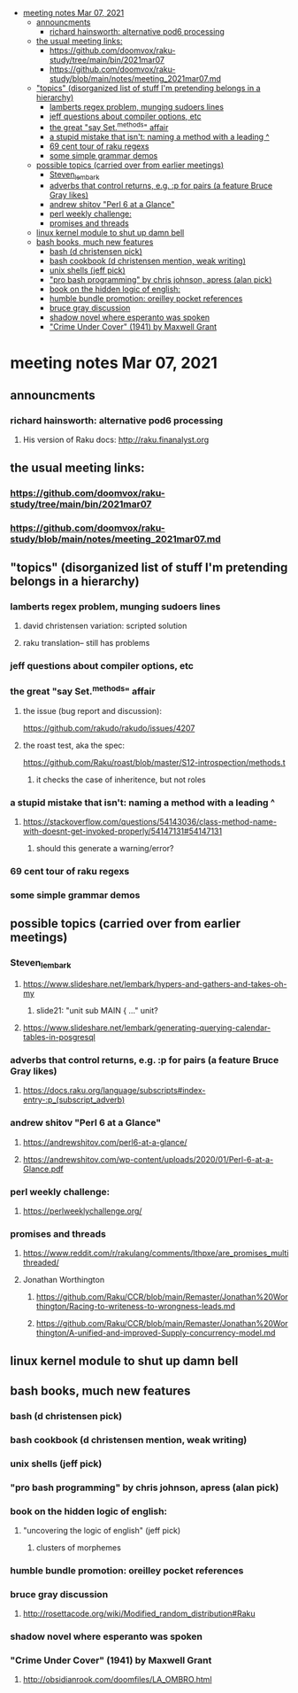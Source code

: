 - [meeting notes Mar 07, 2021](#orgd4bb574)
  - [announcments](#org86e8bdb)
    - [richard hainsworth: alternative pod6 processing](#org44740ec)
  - [the usual meeting links:](#org0207d01)
    - [<https://github.com/doomvox/raku-study/tree/main/bin/2021mar07>](#org21ecfdd)
    - [<https://github.com/doomvox/raku-study/blob/main/notes/meeting_2021mar07.md>](#orgc48a371)
  - ["topics" (disorganized list of stuff I'm pretending belongs in a hierarchy)](#org1e65666)
    - [lamberts regex problem, munging sudoers lines](#org076c1ed)
    - [jeff questions about compiler options, etc](#orgf706383)
    - [the great "say Set.<sup>methods</sup>" affair](#org897df69)
    - [a stupid mistake that isn't: naming a method with a leading ^](#orgec5fad1)
    - [69 cent tour of raku regexs](#orgb79849c)
    - [some simple grammar demos](#org3ebe660)
  - [possible topics (carried over from earlier meetings)](#org17a8fee)
    - [Steven<sub>lembark</sub>](#orge8bad2b)
    - [adverbs that control returns, e.g. :p for pairs (a feature Bruce Gray likes)](#org6d7b7d4)
    - [andrew shitov "Perl 6 at a Glance"](#orgb25f690)
    - [perl weekly challenge:](#org8bc2138)
    - [promises and threads](#org4c74ee9)
  - [linux kernel module to shut up damn bell](#orgb9e196f)
  - [bash books, much new features](#orgba426a5)
    - [bash          (d christensen pick)](#orgfd74c20)
    - [bash cookbook (d christensen mention, weak writing)](#org3fdc998)
    - [unix shells (jeff pick)](#org35ae8ea)
    - ["pro bash programming" by chris johnson, apress (alan pick)](#orge4bcb10)
    - [book on the hidden logic of english:](#org75c0c49)
    - [humble bundle promotion: oreilley pocket references](#org3fab403)
    - [bruce gray discussion](#org419eeaf)
    - [shadow novel where esperanto was spoken](#orge7539f3)
    - ["Crime Under Cover" (1941) by Maxwell Grant](#org333b545)


<a id="orgd4bb574"></a>

# meeting notes Mar 07, 2021


<a id="org86e8bdb"></a>

## announcments


<a id="org44740ec"></a>

### richard hainsworth: alternative pod6 processing

1.  His version of Raku docs: <http://raku.finanalyst.org>


<a id="org0207d01"></a>

## the usual meeting links:


<a id="org21ecfdd"></a>

### <https://github.com/doomvox/raku-study/tree/main/bin/2021mar07>


<a id="orgc48a371"></a>

### <https://github.com/doomvox/raku-study/blob/main/notes/meeting_2021mar07.md>


<a id="org1e65666"></a>

## "topics" (disorganized list of stuff I'm pretending belongs in a hierarchy)


<a id="org076c1ed"></a>

### lamberts regex problem, munging sudoers lines

1.  david christensen variation: scripted solution

2.  raku translation&#x2013; still has problems


<a id="orgf706383"></a>

### jeff questions about compiler options, etc


<a id="org897df69"></a>

### the great "say Set.<sup>methods</sup>" affair

1.  the issue (bug report and discussion):

    <https://github.com/rakudo/rakudo/issues/4207>

2.  the roast test, aka the spec:

    <https://github.com/Raku/roast/blob/master/S12-introspection/methods.t>
    
    1.  it checks the case of inheritence, but not roles


<a id="orgec5fad1"></a>

### a stupid mistake that isn't: naming a method with a leading ^

1.  <https://stackoverflow.com/questions/54143036/class-method-name-with-doesnt-get-invoked-properly/54147131#54147131>

    1.  should this generate a warning/error?


<a id="orgb79849c"></a>

### 69 cent tour of raku regexs


<a id="org3ebe660"></a>

### some simple grammar demos


<a id="org17a8fee"></a>

## possible topics (carried over from earlier meetings)


<a id="orge8bad2b"></a>

### Steven<sub>lembark</sub>

1.  <https://www.slideshare.net/lembark/hypers-and-gathers-and-takes-oh-my>

    1.  slide21:  "unit sub MAIN { &#x2026;"  unit?

2.  <https://www.slideshare.net/lembark/generating-querying-calendar-tables-in-posgresql>


<a id="org6d7b7d4"></a>

### adverbs that control returns, e.g. :p for pairs (a feature Bruce Gray likes)

1.  <https://docs.raku.org/language/subscripts#index-entry-:p_(subscript_adverb)>


<a id="orgb25f690"></a>

### andrew shitov "Perl 6 at a Glance"

1.  <https://andrewshitov.com/perl6-at-a-glance/>

2.  <https://andrewshitov.com/wp-content/uploads/2020/01/Perl-6-at-a-Glance.pdf>


<a id="org8bc2138"></a>

### perl weekly challenge:

1.  <https://perlweeklychallenge.org/>


<a id="org4c74ee9"></a>

### promises and threads

1.  <https://www.reddit.com/r/rakulang/comments/lthpxe/are_promises_multithreaded/>

2.  Jonathan Worthington

    1.  <https://github.com/Raku/CCR/blob/main/Remaster/Jonathan%20Worthington/Racing-to-writeness-to-wrongness-leads.md>
    
    2.  <https://github.com/Raku/CCR/blob/main/Remaster/Jonathan%20Worthington/A-unified-and-improved-Supply-concurrency-model.md>


<a id="orgb9e196f"></a>

## linux kernel module to shut up damn bell


<a id="orgba426a5"></a>

## bash books, much new features


<a id="orgfd74c20"></a>

### bash          (d christensen pick)


<a id="org3fdc998"></a>

### bash cookbook (d christensen mention, weak writing)


<a id="org35ae8ea"></a>

### unix shells (jeff pick)


<a id="orge4bcb10"></a>

### "pro bash programming" by chris johnson, apress (alan pick)


<a id="org75c0c49"></a>

### book on the hidden logic of english:

1.  "uncovering the logic of english" (jeff pick)

    1.  clusters of morphemes


<a id="org3fab403"></a>

### humble bundle promotion: oreilley pocket references


<a id="org419eeaf"></a>

### bruce gray discussion

1.  <http://rosettacode.org/wiki/Modified_random_distribution#Raku>


<a id="orge7539f3"></a>

### shadow novel where esperanto was spoken


<a id="org333b545"></a>

### "Crime Under Cover" (1941) by Maxwell Grant

1.  <http://obsidianrook.com/doomfiles/LA_OMBRO.html>
